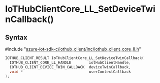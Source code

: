 # IoTHubClientCore_LL_SetDeviceTwinCallback()

## Syntax

\#include "[azure-iot-sdk-c/iothub_client/inc/iothub_client_core_ll.h](../iot-c-ref-iothub-client-core-ll-h.md)"  
```C
IOTHUB_CLIENT_RESULT IoTHubClientCore_LL_SetDeviceTwinCallback(
  IOTHUB_CLIENT_CORE_LL_HANDLE        iotHubClientHandle,
  IOTHUB_CLIENT_DEVICE_TWIN_CALLBACK  deviceTwinCallback,
  void *                              userContextCallback
);
```

